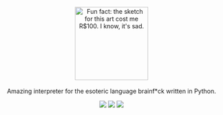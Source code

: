 <p align="center">
  <img title="Fun fact: the sketch for this art cost me R$100. I know, it's sad." align="center" width="170" src="https://svgur.com/i/1B3H.svg"/><br><br>
  Amazing interpreter for the esoteric language brainf*ck written in Python.
</p>

<p align="center">
  <a href="https://pypi.org/project/brainfupy"><img src="https://img.shields.io/badge/v0.1.0-282C34?style=flat-square"></a>
  <a href="https://pypi.org/project/brainfupy"><img src="https://img.shields.io/badge/Python 3.8 | 3.9 | 3.10 | 3.11 | 3.12-282C34?style=flat-square"></a>
  <a href="LICENSE"><img src="https://img.shields.io/badge/MIT%20License-282C34?style=flat-square"></a>
</p>
